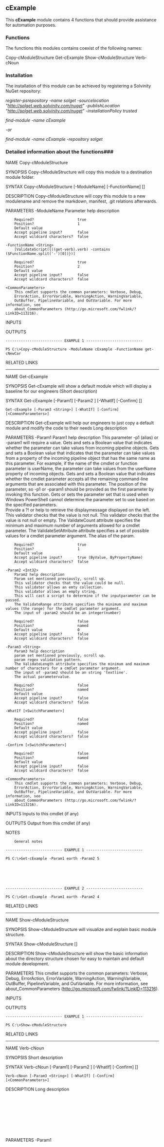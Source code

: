 ## cExample ##
This **cExample** module contains 4 functions that should provide assistance for automation purposes.

### Functions ###
The functions this modules contains coexist of the following names:

Copy-cModuleStructure
Get-cExample
Show-cModuleStructure
Verb-cNoun



### Installation ###
The installation of this module can be achieved by registering a Solvinity NuGet repository:

*register-psrepository -name solget -sourcelocation "http://solget.web.solvinity.com/nuget" -publishLocation "http://solget.web.solvinity.com/nuget" -installationPolicy trusted*

*find-module -name cExample*

*-or*

*find-module -name cExample -repository solget*


### Detailed information about the functions###

NAME
    Copy-cModuleStructure
    
SYNOPSIS
    Copy-cModuleStructure will copy this module to a destination module folder.
    
    
SYNTAX
    Copy-cModuleStructure [-ModuleName] <String> [-FunctionName] <String> [<CommonParameters>]
    
    
DESCRIPTION
    Copy-cModuleStructure will copy this module to a new modulename and remove the markdown, manifest, .git relations afterwards.
    

PARAMETERS
    -ModuleName <String>
        Parameter help description
        
        Required?                    true
        Position?                    1
        Default value                
        Accept pipeline input?       false
        Accept wildcard characters?  false
        
    -FunctionName <String>
        [ValidateScript({((get-verb).verb) -contains ($FunctionName.split('-')[0])})]
        
        Required?                    true
        Position?                    2
        Default value                
        Accept pipeline input?       false
        Accept wildcard characters?  false
        
    <CommonParameters>
        This cmdlet supports the common parameters: Verbose, Debug,
        ErrorAction, ErrorVariable, WarningAction, WarningVariable,
        OutBuffer, PipelineVariable, and OutVariable. For more information, see 
        about_CommonParameters (http://go.microsoft.com/fwlink/?LinkID=113216). 
    
INPUTS
    
OUTPUTS
    
    -------------------------- EXAMPLE 1 --------------------------
    
    PS C:\>Copy-cModuleStructure -ModuleName cExample -FunctionName get-cNewCar
    
    
    
    
    
    
    
RELATED LINKS

---

NAME
    Get-cExample
    
SYNOPSIS
    Get-cExample will show a default module which will display a baseline for our engineers (Short description)
    
    
SYNTAX
    Get-cExample [-Param1] <Object> [-Param2 <Int32>] [-WhatIf] [-Confirm] [<CommonParameters>]
    
    Get-cExample [-Param3 <String>] [-WhatIf] [-Confirm] [<CommonParameters>]
    
    
DESCRIPTION
    Get-cExample will help our engineers to just copy a default module and modify the code to their needs Long description
    

PARAMETERS
    -Param1 <Object>
        Param1 help description
        This parameter -p1 (alias) or -param1 will require a value.
        Gets and sets a Boolean value that indicates whether the parameter can take values from incoming pipeline objects.
        Gets and sets a Boolean value that indicates that the parameter can take values from a property of the incoming pipeline object that has the same name as this parameter. For example, if the name of the cmdlet or function parameter is userName, the parameter can 
        take values from the userName property of incoming objects.
        Gets and sets a Boolean value that indicates whether the cmdlet parameter accepts all the remaining command-line arguments that are associated with this parameter.
        The position of the parameter, so -p1 or -param1 should be provided as the first parameter by invoking this function.
        Gets or sets the parameter set that is used when Windows PowerShell cannot determine the parameter set to use based on the specified parameters.     
        Provide a ?! or help to retrieve the displaymessage displayed on the left.
        This validator checks that the value is not null.
        This validator checks that the value is not null or empty.
        The ValidateCount attribute specifies the minimum and maximum number of arguments allowed for a cmdlet parameter.
        The ValidateSetAttribute attribute specifies a set of possible values for a cmdlet parameter argument.
        The alias of the param.
        
        Required?                    true
        Position?                    1
        Default value                
        Accept pipeline input?       true (ByValue, ByPropertyName)
        Accept wildcard characters?  false
        
    -Param2 <Int32>
        Param2 help description
        Param set mentioned previously, scroll up.
        This validator checks that the value could be null.
        This validator allows an emty collection.
        This validator allows an empty string.
        This will cast a script to determine if the inputparameter can be passed.
        The ValidateRange attribute specifies the minimum and maximum values (the range) for the cmdlet parameter argument.
        The input of -param2 should be an integer(number)
        
        Required?                    false
        Position?                    named
        Default value                0
        Accept pipeline input?       false
        Accept wildcard characters?  false
        
    -Param3 <String>
        Param3 help description
        param set mentioned previously, scroll up.
        param regex validation pattern.
        The ValidateLength attribute specifies the minimum and maximum number of characters for a cmdlet parameter argument.
        The input of -param2 should be an string 'textline'.
        The actual parametervalue.
        
        Required?                    false
        Position?                    named
        Default value                
        Accept pipeline input?       false
        Accept wildcard characters?  false
        
    -WhatIf [<SwitchParameter>]
        
        Required?                    false
        Position?                    named
        Default value                
        Accept pipeline input?       false
        Accept wildcard characters?  false
        
    -Confirm [<SwitchParameter>]
        
        Required?                    false
        Position?                    named
        Default value                
        Accept pipeline input?       false
        Accept wildcard characters?  false
        
    <CommonParameters>
        This cmdlet supports the common parameters: Verbose, Debug,
        ErrorAction, ErrorVariable, WarningAction, WarningVariable,
        OutBuffer, PipelineVariable, and OutVariable. For more information, see 
        about_CommonParameters (http://go.microsoft.com/fwlink/?LinkID=113216). 
    
INPUTS
    Inputs to this cmdlet (if any)
    
    
OUTPUTS
    Output from this cmdlet (if any)
    
    
NOTES
    
    
        General notes
    
    -------------------------- EXAMPLE 1 --------------------------
    
    PS C:\>Get-cExample -Param1 earth -Param2 5
    
    
    
    
    
    
    -------------------------- EXAMPLE 2 --------------------------
    
    PS C:\>Get-cExample -Param1 earth -Param2 4
    
    
    
    
    
    
    
RELATED LINKS

---

NAME
    Show-cModuleStructure
    
SYNOPSIS
    Show-cModuleStructure will visualize and explain basic module structure.
    
    
SYNTAX
    Show-cModuleStructure [<CommonParameters>]
    
    
DESCRIPTION
    Show-cModuleStructure will show the basic information about the directory structure chosen for easy to maintain and default module development.
    

PARAMETERS
    <CommonParameters>
        This cmdlet supports the common parameters: Verbose, Debug,
        ErrorAction, ErrorVariable, WarningAction, WarningVariable,
        OutBuffer, PipelineVariable, and OutVariable. For more information, see 
        about_CommonParameters (http://go.microsoft.com/fwlink/?LinkID=113216). 
    
INPUTS
    
OUTPUTS
    
    -------------------------- EXAMPLE 1 --------------------------
    
    PS C:\>Show-cModuleStructure
    
    
    
    
    
    
    
RELATED LINKS

---

NAME
    Verb-cNoun
    
SYNOPSIS
    Short description
    
    
SYNTAX
    Verb-cNoun [-Param1] <Object> [-Param2 <Int32>] [-WhatIf] [-Confirm] [<CommonParameters>]
    
    Verb-cNoun [-Param3 <String>] [-WhatIf] [-Confirm] [<CommonParameters>]
    
    
DESCRIPTION
    Long description
    

PARAMETERS
    -Param1 <Object>
        Param1 help description
        
        Required?                    true
        Position?                    1
        Default value                
        Accept pipeline input?       true (ByValue, ByPropertyName)
        Accept wildcard characters?  false
        
    -Param2 <Int32>
        Param2 help description
        
        Required?                    false
        Position?                    named
        Default value                0
        Accept pipeline input?       false
        Accept wildcard characters?  false
        
    -Param3 <String>
        Param3 help description
        
        Required?                    false
        Position?                    named
        Default value                
        Accept pipeline input?       false
        Accept wildcard characters?  false
        
    -WhatIf [<SwitchParameter>]
        
        Required?                    false
        Position?                    named
        Default value                
        Accept pipeline input?       false
        Accept wildcard characters?  false
        
    -Confirm [<SwitchParameter>]
        
        Required?                    false
        Position?                    named
        Default value                
        Accept pipeline input?       false
        Accept wildcard characters?  false
        
    <CommonParameters>
        This cmdlet supports the common parameters: Verbose, Debug,
        ErrorAction, ErrorVariable, WarningAction, WarningVariable,
        OutBuffer, PipelineVariable, and OutVariable. For more information, see 
        about_CommonParameters (http://go.microsoft.com/fwlink/?LinkID=113216). 
    
INPUTS
    Inputs to this cmdlet (if any)
    
    
OUTPUTS
    Output from this cmdlet (if any)
    
    
NOTES
    
    
        General notes
    
    -------------------------- EXAMPLE 1 --------------------------
    
    PS C:\>Example of how to use this cmdlet
    
    
    
    
    
    
    -------------------------- EXAMPLE 2 --------------------------
    
    PS C:\>Another example of how to use this cmdlet
    
    
    
    
    
    
    
RELATED LINKS

---



### Detailed folder structure###
+---build
+---cExample
|   +---Private
|   \---Public
\---Tests
    +---integration
    \---unit


### Contributing ###
*Solvinity Customer Engineering*

### Links ###
**[Git cExample Repo]()**
